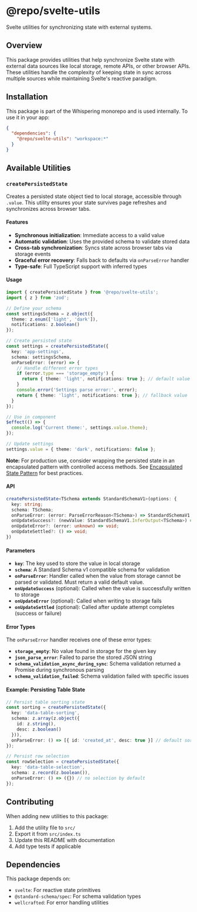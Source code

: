# @repo/svelte-utils

Svelte utilities for synchronizing state with external systems.

## Overview

This package provides utilities that help synchronize Svelte state with external data sources like local storage, remote APIs, or other browser APIs. These utilities handle the complexity of keeping state in sync across multiple sources while maintaining Svelte's reactive paradigm.

## Installation

This package is part of the Whispering monorepo and is used internally. To use it in your app:

```json
{
  "dependencies": {
    "@repo/svelte-utils": "workspace:*"
  }
}
```

## Available Utilities

### `createPersistedState`

Creates a persisted state object tied to local storage, accessible through `.value`. This utility ensures your state survives page refreshes and synchronizes across browser tabs.

#### Features

- **Synchronous initialization**: Immediate access to a valid value
- **Automatic validation**: Uses the provided schema to validate stored data
- **Cross-tab synchronization**: Syncs state across browser tabs via storage events
- **Graceful error recovery**: Falls back to defaults via `onParseError` handler
- **Type-safe**: Full TypeScript support with inferred types

#### Usage

```typescript
import { createPersistedState } from '@repo/svelte-utils';
import { z } from 'zod';

// Define your schema
const settingsSchema = z.object({
  theme: z.enum(['light', 'dark']),
  notifications: z.boolean()
});

// Create persisted state
const settings = createPersistedState({
  key: 'app-settings',
  schema: settingsSchema,
  onParseError: (error) => {
    // Handle different error types
    if (error.type === 'storage_empty') {
      return { theme: 'light', notifications: true }; // default value
    }
    console.error('Settings parse error:', error);
    return { theme: 'light', notifications: true }; // fallback value
  }
});

// Use in component
$effect(() => {
  console.log('Current theme:', settings.value.theme);
});

// Update settings
settings.value = { theme: 'dark', notifications: false };
```

**Note:** For production use, consider wrapping the persisted state in an encapsulated pattern with controlled access methods. See [Encapsulated State Pattern](../../docs/patterns/encapsulated-state-pattern.md) for best practices.

#### API

```typescript
createPersistedState<TSchema extends StandardSchemaV1>(options: {
  key: string;
  schema: TSchema;
  onParseError: (error: ParseErrorReason<TSchema>) => StandardSchemaV1.InferOutput<TSchema>;
  onUpdateSuccess?: (newValue: StandardSchemaV1.InferOutput<TSchema>) => void;
  onUpdateError?: (error: unknown) => void;
  onUpdateSettled?: () => void;
})
```

#### Parameters

- **`key`**: The key used to store the value in local storage
- **`schema`**: A Standard Schema v1 compatible schema for validation
- **`onParseError`**: Handler called when the value from storage cannot be parsed or validated. Must return a valid default value.
- **`onUpdateSuccess`** (optional): Called when the value is successfully written to storage
- **`onUpdateError`** (optional): Called when writing to storage fails
- **`onUpdateSettled`** (optional): Called after update attempt completes (success or failure)

#### Error Types

The `onParseError` handler receives one of these error types:

- **`storage_empty`**: No value found in storage for the given key
- **`json_parse_error`**: Failed to parse the stored JSON string
- **`schema_validation_async_during_sync`**: Schema validation returned a Promise during synchronous parsing
- **`schema_validation_failed`**: Schema validation failed with specific issues

#### Example: Persisting Table State

```typescript
// Persist table sorting state
const sorting = createPersistedState({
  key: 'data-table-sorting',
  schema: z.array(z.object({
    id: z.string(),
    desc: z.boolean()
  })),
  onParseError: () => [{ id: 'created_at', desc: true }] // default sort
});

// Persist row selection
const rowSelection = createPersistedState({
  key: 'data-table-selection',
  schema: z.record(z.boolean()),
  onParseError: () => ({}) // no selection by default
});
```

## Contributing

When adding new utilities to this package:

1. Add the utility file to `src/`
2. Export it from `src/index.ts`
3. Update this README with documentation
4. Add type tests if applicable

## Dependencies

This package depends on:

- `svelte`: For reactive state primitives
- `@standard-schema/spec`: For schema validation types
- `wellcrafted`: For error handling utilities